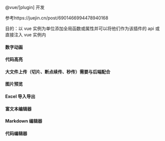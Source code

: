 @vue/[plugin] 开发

参考https://juejin.cn/post/6901466994478940168

目的：以 vue 实例为单位添加全局函数或属性并可以将他们作为该插件的 api 或直接注入 vue 实例内

#### 数字动画

#### 代码高亮

#### 大文件上传（切片、断点续传、秒传）需要与后端配合

#### 图片预览

#### Excel 导入导出

#### 富文本编辑器

#### Markdown 编辑器

#### 代码编辑器
